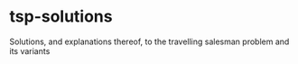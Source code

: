 # tsp-solutions
Solutions, and explanations thereof, to the travelling salesman problem and its variants
